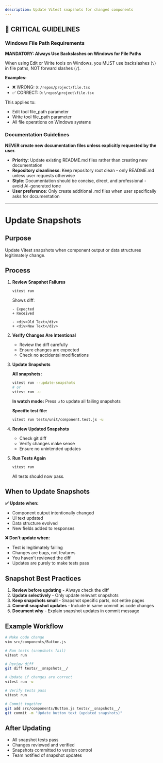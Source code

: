 ```yaml
---
description: Update Vitest snapshots for changed components
---
```


## 🚨 CRITICAL GUIDELINES

### Windows File Path Requirements

**MANDATORY: Always Use Backslashes on Windows for File Paths**

When using Edit or Write tools on Windows, you MUST use backslashes (`\`) in file paths, NOT forward slashes (`/`).

**Examples:**
- ❌ WRONG: `D:/repos/project/file.tsx`
- ✅ CORRECT: `D:\repos\project\file.tsx`

This applies to:
- Edit tool file_path parameter
- Write tool file_path parameter
- All file operations on Windows systems


### Documentation Guidelines

**NEVER create new documentation files unless explicitly requested by the user.**

- **Priority**: Update existing README.md files rather than creating new documentation
- **Repository cleanliness**: Keep repository root clean - only README.md unless user requests otherwise
- **Style**: Documentation should be concise, direct, and professional - avoid AI-generated tone
- **User preference**: Only create additional .md files when user specifically asks for documentation


---

# Update Snapshots

## Purpose
Update Vitest snapshots when component output or data structures legitimately change.

## Process

1. **Review Snapshot Failures**
   ```bash
   vitest run
   ```

   Shows diff:
   ```
   - Expected
   + Received

   - <div>Old Text</div>
   + <div>New Text</div>
   ```

2. **Verify Changes Are Intentional**
   - Review the diff carefully
   - Ensure changes are expected
   - Check no accidental modifications

3. **Update Snapshots**

   **All snapshots:**
   ```bash
   vitest run --update-snapshots
   # or
   vitest run -u
   ```

   **In watch mode:**
   Press `u` to update all failing snapshots

   **Specific test file:**
   ```bash
   vitest run tests/unit/component.test.js -u
   ```

4. **Review Updated Snapshots**
   - Check git diff
   - Verify changes make sense
   - Ensure no unintended updates

5. **Run Tests Again**
   ```bash
   vitest run
   ```

   All tests should now pass.

## When to Update Snapshots

**✅ Update when:**
- Component output intentionally changed
- UI text updated
- Data structure evolved
- New fields added to responses

**❌ Don't update when:**
- Test is legitimately failing
- Changes are bugs, not features
- You haven't reviewed the diff
- Updates are purely to make tests pass

## Snapshot Best Practices

1. **Review before updating** - Always check the diff
2. **Update selectively** - Only update relevant snapshots
3. **Keep snapshots small** - Snapshot specific parts, not entire pages
4. **Commit snapshot updates** - Include in same commit as code changes
5. **Document why** - Explain snapshot updates in commit message

## Example Workflow

```bash
# Make code change
vim src/components/Button.js

# Run tests (snapshots fail)
vitest run

# Review diff
git diff tests/__snapshots__/

# Update if changes are correct
vitest run -u

# Verify tests pass
vitest run

# Commit together
git add src/components/Button.js tests/__snapshots__/
git commit -m "Update button text (updated snapshots)"
```

## After Updating

- All snapshot tests pass
- Changes reviewed and verified
- Snapshots committed to version control
- Team notified of snapshot updates
